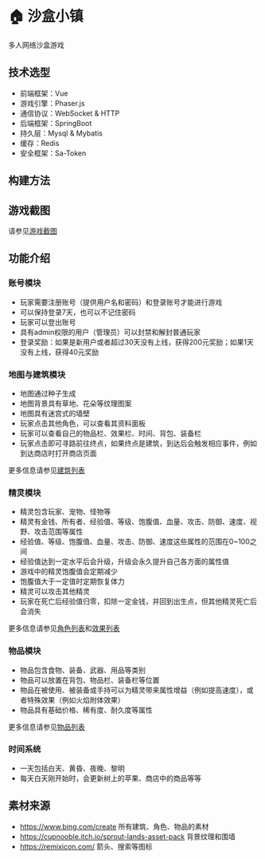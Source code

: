 # 🏠 沙盒小镇

多人网络沙盒游戏

## 技术选型

- 前端框架：Vue
- 游戏引擎：Phaser.js
- 通信协议：WebSocket & HTTP
- 后端框架：SpringBoot
- 持久层：Mysql & Mybatis
- 缓存：Redis
- 安全框架：Sa-Token

## 构建方法

## 游戏截图

请参见[游戏截图](doc/screenshot.md)

## 功能介绍

### 账号模块

- 玩家需要注册账号（提供用户名和密码）和登录账号才能进行游戏
- 可以保持登录7天，也可以不记住密码
- 玩家可以登出账号
- 具有admin权限的用户（管理员）可以封禁和解封普通玩家
- 登录奖励：如果是新用户或者超过30天没有上线，获得200元奖励；如果1天没有上线，获得40元奖励

### 地图与建筑模块

- 地图通过种子生成
- 地图背景具有草地、花朵等纹理图案
- 地图具有迷宫式的墙壁
- 玩家点击其他角色，可以查看其资料面板
- 玩家可以查看自己的物品栏、效果栏、时间、背包、装备栏
- 玩家点击即可寻路前往终点，如果终点是建筑，到达后会触发相应事件，例如到达商店时打开商店页面

更多信息请参见[建筑列表](doc/building.md)

### 精灵模块

- 精灵包含玩家、宠物、怪物等
- 精灵有金钱、所有者、经验值、等级、饱腹值、血量、攻击、防御、速度、视野、攻击范围等属性
- 经验值、等级、饱腹值、血量、攻击、防御、速度这些属性的范围在0~100之间
- 经验值达到一定水平后会升级，升级会永久提升自己各方面的属性值
- 游戏中的精灵饱腹值会定期减少
- 饱腹值大于一定值时定期恢复体力
- 精灵可以攻击其他精灵
- 玩家在死亡后经验值归零，扣除一定金钱，并回到出生点，但其他精灵死亡后会消失

更多信息请参见[角色列表](doc/sprite.md)和[效果列表](doc/effect.md)

### 物品模块

- 物品包含食物、装备、武器、用品等类别
- 物品可以放置在背包、物品栏、装备栏等位置
- 物品在被使用、被装备或手持可以为精灵带来属性增益（例如提高速度），或者特殊效果（例如火焰附体效果）
- 物品具有基础价格、稀有度、耐久度等属性

更多信息请参见[物品列表](doc/item.md)

### 时间系统

- 一天包括白天、黄昏、夜晚、黎明
- 每天白天刚开始时，会更新树上的苹果、商店中的商品等等

## 素材来源

- https://www.bing.com/create 所有建筑、角色、物品的素材
- https://cupnooble.itch.io/sprout-lands-asset-pack 背景纹理和围墙
- https://remixicon.com/ 箭头、搜索等图标

